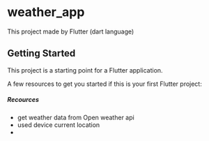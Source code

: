 # weather_app

This project made by Flutter (dart language)

## Getting Started

This project is a starting point for a Flutter application.

A few resources to get you started if this is your first Flutter project:
##### Recources
- get weather data from Open weather api
- used device current location
- 
